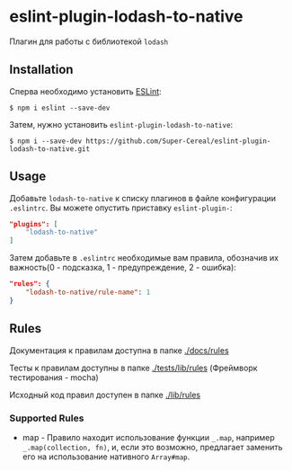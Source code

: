 # eslint-plugin-lodash-to-native

Плагин для работы с библиотекой `lodash`

## Installation

Сперва необходимо установить [ESLint](http://eslint.org):

```
$ npm i eslint --save-dev
```

Затем, нужно установить `eslint-plugin-lodash-to-native`:

```
$ npm i --save-dev https://github.com/Super-Cereal/eslint-plugin-lodash-to-native.git
```


## Usage

Добавьте `lodash-to-native` к списку плагинов в файле конфигурации `.eslintrc`. Вы можете опустить приставку `eslint-plugin-`:

```json
"plugins": [
    "lodash-to-native"
]
```


Затем добавьте в `.eslintrc` необходимые вам правила, обозначив их важность(0 - подсказка, 1 - предупреждение, 2 - ошибка):

```json
"rules": {
    "lodash-to-native/rule-name": 1
}
```

## Rules
Документация к правилам доступна в папке [./docs/rules ](https://github.com/Super-Cereal/eslint-plugin-lodash-to-native/tree/master/docs/rules) 

Тесты к правилам доступны в папке [./tests/lib/rules](https://github.com/Super-Cereal/eslint-plugin-lodash-to-native/tree/master/tests/lib/rules) (Фреймворк тестирования - mocha) 

Исходный код правил доступен в папке [./lib/rules](https://github.com/Super-Cereal/eslint-plugin-lodash-to-native/tree/master/lib/rules) 

### Supported Rules
* map - Правило находит использование функции `_.map`, например `_.map(collection, fn)`, и, если это возможно, предлагает заменить его на использование нативного `Array#map`.




